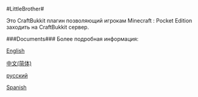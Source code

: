 #LittleBrother#

Это CraftBukkit плагин позволяющий игрокам Minecraft : Pocket Edition заходить на CraftBukkit сервер.

###Documents###
Более подробная информация:

[English](https://github.com/ljyloo/LittleBrother/blob/master/docs/README_ENGLISH.md)

[中文(简体)](https://github.com/ljyloo/LittleBrother/blob/master/docs/README_CHINESE.md)

[русский](https://github.com/ljyloo/LittleBrother/blob/master/docs/README_RUSSIAN.md)

[Spanish](https://github.com/ljyloo/LittleBrother/blob/master/docs/README_SPANISH.md)
